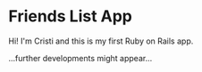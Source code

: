 # Friends List App

Hi! I'm Cristi and this is my first Ruby on Rails app.

...further developments might appear...

